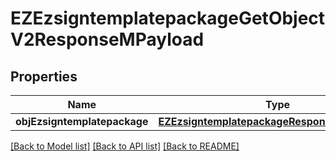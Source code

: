 # EZEzsigntemplatepackageGetObjectV2ResponseMPayload

## Properties
Name | Type | Description | Notes
------------ | ------------- | ------------- | -------------
**objEzsigntemplatepackage** | [**EZEzsigntemplatepackageResponseCompound***](EZEzsigntemplatepackageResponseCompound.md) |  | 

[[Back to Model list]](../README.md#documentation-for-models) [[Back to API list]](../README.md#documentation-for-api-endpoints) [[Back to README]](../README.md)


